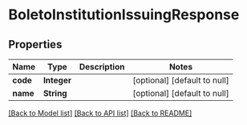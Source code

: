 # BoletoInstitutionIssuingResponse

## Properties

| Name     | Type        | Description | Notes                        |
|----------|-------------|-------------|------------------------------|
| **code** | **Integer** |             | [optional] [default to null] |
| **name** | **String**  |             | [optional] [default to null] |

[[Back to Model list]](../../README.md#documentation-for-models) [[Back to API list]](../../README.md#documentation-for-api-endpoints) [[Back to README]](../../README.md)

